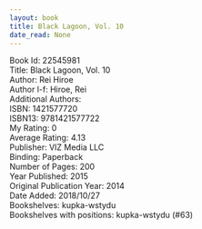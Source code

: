 ```yaml
---
layout: book
title: Black Lagoon, Vol. 10
date_read: None
---
```


Book Id: 22545981<br />
Title: Black Lagoon, Vol. 10<br />
Author: Rei Hiroe<br />
Author l-f: Hiroe, Rei<br />
Additional Authors: <br />
ISBN: 1421577720<br />
ISBN13: 9781421577722<br />
My Rating: 0<br />
Average Rating: 4.13<br />
Publisher: VIZ Media LLC<br />
Binding: Paperback<br />
Number of Pages: 200<br />
Year Published: 2015<br />
Original Publication Year: 2014<br />
Date Added: 2018/10/27<br />
Bookshelves: kupka-wstydu<br />
Bookshelves with positions: kupka-wstydu (#63)<br />


